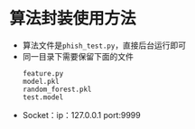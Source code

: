 # 算法封装使用方法
* 算法文件是`phish_test.py`，直接后台运行即可
* 同一目录下需要保留下面的文件
  ```
  feature.py
  model.pkl
  random_forest.pkl
  test.model
  ```
* Socket：ip：127.0.0.1 port:9999